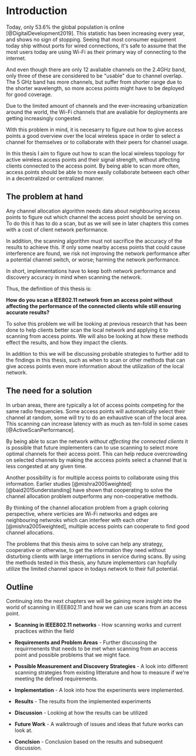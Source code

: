 Introduction
============

Today, only 53.6% the global population is online [@DigitalDevelopment2019]. 
This statistic has been increasing every year, and shows no sign of stopping.
Seeing that most consumer equipment today ship without ports for wired
connections, it's safe to assume that the most users today are using Wi-Fi as 
their primary way of connecting to the internet.

And even though there are only 12 avaliable channels on the 2.4GHz band, only three
of these are considered to be "usable" due to channel overlap. The 5 GHz band has
more channels, but suffer from shorter range due to the shorter wavelength, 
so more access points might have to be deployed for good coverage.

Due to the limited amount of channels and the ever-increasing urbanization
around the world, the Wi-Fi channels that are avaliable for deployments are 
getting increasingly congested.

With this problem in mind, it is necesarry to figure out how to give access points
a good overview over the local wireless space in order to select a channel for
themselves or to collaborate with their peers for channel usage.

In this thesis I aim to figure out how to scan the local wireless topology for
active wireless access points and their signal strength, without affecting
clients connected to the access point. By being able to scan more often,
access points should be able to more easily collaborate between each other in a
decentralized or centralized manner.


The problem at hand
-------------------

Any channel allocation algorithm needs data about neighbouring access points
to figure out which channel the access point should be serving on. To do this
it has to do a scan, but as we will see in later chapters this comes with a cost
of client network performance.

In addition, the scanning algorithm must not sacrifice the accuracy of the results
to achieve this. If only some nearby access points that could cause interference
are found, we risk not improving the network performance after a potential
channel switch, or worse; harming the network performance.

In short, implementations have to keep both network performance and discovery
accuracy in mind when scanning the network.

Thus, the definition of this thesis is:

**How do you scan a IEE802.11 network from an access point without affecting the
performance of the connected clients while still ensuring accurate results?**

To solve this problem we will be looking at previous research that has been done
to help clients better scan the local network and applying it to scanning from
access points. We will also be looking at how these methods effect the results,
and how they impact the clients.

In addition to this we will be discussing probable strategies to further add to
the findings in this thesis, such as when to scan or other methods that can give
access points even more information about the utilization of the local network.


The need for a solution
-----------------------

In urban areas, there are typically a lot of access points competing for the
same radio frequencies. Some access points will automatically select their
channel at random, some will try to do an exhaustive scan of the local area.
This scanning can increase latency with as much as ten-fold in some cases
[@ActiveScanPerformance].

By being able to scan the network _without affecting the connected clients_ it
is possible that future implementers can to use scanning to select more optimal 
channels for their access point. This can help reduce overcrowding on selected
channels by making the acccess points select a channel that is less congested 
at any given time.

Another possibility is for multiple access points to collaborate using this 
information. Earlier studies [@mishra2005weighted] [@baid2015understanding]
have shown that cooperating to solve the channel allocation problem outperforms
any non-cooperative methods.

By thinking of the channel allocation problem from a graph coloring perspective,
where verticies are Wi-Fi networks and edges are neighbouring netwroks which can
interfeer with each other [@mishra2005weighted], multiple access points can 
cooperate to find good channel allocations.

The problems that this thesis aims to solve can help any strategy, cooperative
or otherwise, to get the information they need without disturbing clients with
large interruptions in service during scans. By using the methods tested in this
thesis, any future implementors can hopfully utilize the limited channel space 
in todays network to their full potential.


Outline
-------

Continuing into the next chapters we will be gaining more insight into the world
of scanning in IEEE802.11 and how we can use scans from an access point.

 - **Scanning in IEEE802.11 networks** - How scanning works and current 
   practices within the field

 - **Requirements and Problem Areas** - Further discussing the requirmenents
   that needs to be met when scanning from an access point and possible problems
   that we might face.
 
 - **Possible Measurement and Discovery Strategies** - A look into different 
   scanning strategies from existing litterature and how to measure if we're 
   meeting the defined requirements.
 
 - **Implementation** - A look into how the experiments were implemented.
 
 - **Results** - The results from the implemented experiments
 
 - **Discussion** - Looking at how the results can be utilized
 
 - **Future Work** - A walktrough of issues and ideas that future works can look at.
 
 - **Conclsion** - Conclusion based on the results and subsequent discussion.

